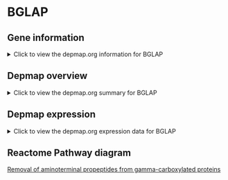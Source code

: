 <h1>BGLAP</h1>

<h2>Gene information</h2>
<details>
  <summary>Click to view the depmap.org information for BGLAP</summary>
  <iframe src="https://depmap.org/portal/gene/BGLAP?tab=about" style="border:none;width:100%;height:800px"></iframe>
</details>

<h2>Depmap overview</h2>
<details>
  <summary>Click to view the depmap.org summary for BGLAP</summary>
  <iframe src="https://depmap.org/portal/gene/BGLAP?tab=overview" style="border:none;width:100%;height:800px"></iframe>
</details>

<h2>Depmap expression</h2>
<details>
  <summary>Click to view the depmap.org expression data for BGLAP</summary>
  <iframe src="https://depmap.org/portal/gene/BGLAP?tab=characterization" style="border:none;width:100%;height:800px"></iframe>
</details>



<h2>Reactome Pathway diagram</h2>
<a href="https://reactome.org/PathwayBrowser/#/R-HSA-159782" target="_BLANK">Removal of aminoterminal propeptides from gamma-carboxylated proteins</a>




